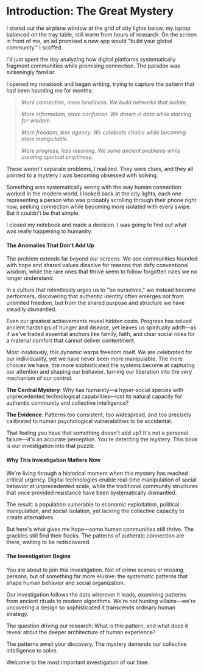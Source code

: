 # Introduction: The Great Mystery

I stared out the airplane window at the grid of city lights below, my laptop balanced on the tray table, still warm from hours of research. On the screen in front of me, an ad promised a new app would "build your global community." I scoffed.

I'd just spent the day analyzing how digital platforms systematically fragment communities while promising connection. The paradox was sickeningly familiar.

I opened my notebook and began writing, trying to capture the pattern that had been haunting me for months:

> *More connection, more loneliness. We build networks that isolate.*
>
> *More information, more confusion. We drown in data while starving for wisdom.*
>
> *More freedom, less agency. We celebrate choice while becoming more manipulable.*
>
> *More progress, less meaning. We solve ancient problems while creating spiritual emptiness.*

These weren't separate problems, I realized. They were clues, and they all pointed to a mystery I was becoming obsessed with solving.

Something was systematically wrong with the way human connection worked in the modern world. I looked back at the city lights, each one representing a person who was probably scrolling through their phone right now, seeking connection while becoming more isolated with every swipe. But it couldn't be that simple.

I closed my notebook and made a decision. I was going to find out what was really happening to humanity.

#### The Anomalies That Don't Add Up

The problem extends far beyond our screens. We see communities founded with hope and shared values dissolve for reasons that defy conventional wisdom, while the rare ones that thrive seem to follow forgotten rules we no longer understand.

In a culture that relentlessly urges us to "be ourselves," we instead become performers, discovering that authentic identity often emerges not from unlimited freedom, but from the shared purpose and structure we have steadily dismantled.

Even our greatest achievements reveal hidden costs. Progress has solved ancient hardships of hunger and disease, yet leaves us spiritually adrift—as if we've traded essential anchors like family, faith, and clear social roles for a material comfort that cannot deliver contentment.

Most insidiously, this dynamic warps freedom itself. We are celebrated for our individuality, yet we have never been more manipulable. The more choices we have, the more sophisticated the systems become at capturing our attention and shaping our behavior, turning our liberation into the very mechanism of our control.

**The Central Mystery**: Why has humanity—a hyper-social species with unprecedented technological capabilities—lost its natural capacity for authentic community and collective intelligence?

**The Evidence**: Patterns too consistent, too widespread, and too precisely calibrated to human psychological vulnerabilities to be accidental.

That feeling you have that something doesn't add up? It's not a personal failure—it's an accurate perception. You're detecting the mystery. This book is our investigation into that puzzle.

#### Why This Investigation Matters Now

We're living through a historical moment when this mystery has reached critical urgency. Digital technologies enable real-time manipulation of social behavior at unprecedented scale, while the traditional community structures that once provided resistance have been systematically dismantled.

The result: a population vulnerable to economic exploitation, political manipulation, and social isolation, yet lacking the collective capacity to create alternatives.

But here's what gives me hope—some human communities still thrive. The grackles still find their flocks. The patterns of authentic connection are there, waiting to be rediscovered.

#### The Investigation Begins

You are about to join this investigation. Not of crime scenes or missing persons, but of something far more elusive: the systematic patterns that shape human behavior and social organization.

Our investigation follows the data wherever it leads, examining patterns from ancient rituals to modern algorithms. We're not hunting villains—we're uncovering a design so sophisticated it transcends ordinary human strategy.

The question driving our research: What is this pattern, and what does it reveal about the deeper architecture of human experience?

The patterns await your discovery. The mystery demands our collective intelligence to solve.

Welcome to the most important investigation of our time.
